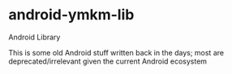 # android-ymkm-lib
Android Library

This is some old Android stuff written back in the days; most are deprecated/irrelevant given the current Android ecosystem 
